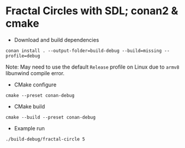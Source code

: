 # Fractal Circles with SDL; conan2 & cmake

* Download and build dependencies
```commandline
conan install . --output-folder=build-debug --build=missing --profile=debug
```
Note: May need to use the default `Release` profile on Linux due to `armv8` libunwind compile error.

* CMake configure
```commandline
cmake --preset conan-debug
```

* CMake build
```commandline
cmake --build --preset conan-debug 
```

* Example run
```commandline
./build-debug/fractal-circle 5
```
